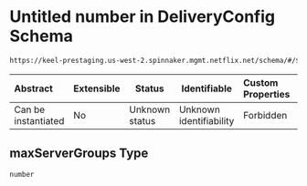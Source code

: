 # Untitled number in DeliveryConfig Schema

```txt
https://keel-prestaging.us-west-2.spinnaker.mgmt.netflix.net/schema/#/$defs/RedBlack/properties/maxServerGroups
```




| Abstract            | Extensible | Status         | Identifiable            | Custom Properties | Additional Properties | Access Restrictions | Defined In                                                    |
| :------------------ | ---------- | -------------- | ----------------------- | :---------------- | --------------------- | ------------------- | ------------------------------------------------------------- |
| Can be instantiated | No         | Unknown status | Unknown identifiability | Forbidden         | Allowed               | none                | [keel.schema.json\*](keel.schema.json "open original schema") |

## maxServerGroups Type

`number`
